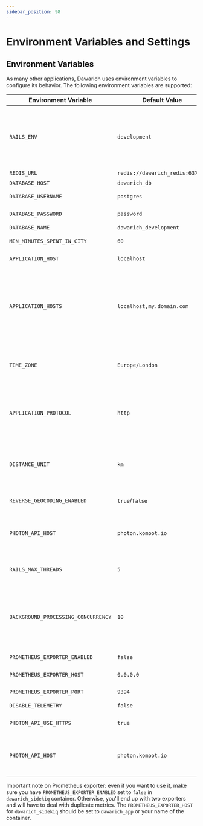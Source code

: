 ```yaml
---
sidebar_position: 98
---
```


# Environment Variables and Settings

## Environment Variables

As many other applications, Dawarich uses environment variables to configure its behavior. The following environment variables are supported:

| Environment Variable | Default Value | Description |
| -------------------- | ------------- | ----------- |
| `RAILS_ENV`          | `development` | Application environment. `development` value makes sure all errors will be shown explicitly, making easier remote debugging |
| `REDIS_URL`          | `redis://dawarich_redis:6379/0` | Redis URL |
| `DATABASE_HOST`      | `dawarich_db` | Database host |
| `DATABASE_USERNAME`  | `postgres`    | Database username |
| `DATABASE_PASSWORD`  | `password`    | Database password |
| `DATABASE_NAME`      | `dawarich_development` | Database name |
| `MIN_MINUTES_SPENT_IN_CITY` | `60`   | Minimum minutes spent in a city |
| `APPLICATION_HOST`   | `localhost`   | Default application host |
| `APPLICATION_HOSTS`  | `localhost,my.domain.com`   | Application hosts, provide multiple if you want your Dawarich instance to be available by multiple domains/ip addresses. Don't put protocols here, only host names. |
| `TIME_ZONE`          | `Europe/London` | Time zone. Full list of supported timezones available on [Github](https://github.com/Freika/dawarich/issues/27#issuecomment-2094721396) |
| `APPLICATION_PROTOCOL` | `http` | Application protocol. Change to `https` if you want your Dawarich instance to be served via SSL |
| `DISTANCE_UNIT` | `km` | Distance unit. For miles, change to `mi`. All settings still should be provided in meters/kilometers |
| `REVERSE_GEOCODING_ENABLED` | `true`/`false` | Reverse geocoding enabled |
| `PHOTON_API_HOST` | `photon.komoot.io` | Photon API host. Useful if you're self-hosting your [own Photon instance](https://dawarich.app/docs/tutorials/reverse-geocoding#setting-up-your-own-reverse-geocoding-service) |
| `RAILS_MAX_THREADS` | `5` | Connection pool size for the Dawarich database |
| `BACKGROUND_PROCESSING_CONCURRENCY` | `10` | Background processing concurrency. Should not be higher than `RAILS_MAX_THREADS`. More info on [Sidekiq docs](https://github.com/sidekiq/sidekiq/wiki/Advanced-Options#concurrency) |
| `PROMETHEUS_EXPORTER_ENABLED` | `false` | Prometheus exporter enabled |
| `PROMETHEUS_EXPORTER_HOST` | `0.0.0.0` | Prometheus exporter host |
| `PROMETHEUS_EXPORTER_PORT` | `9394` | Prometheus exporter port |
| `DISABLE_TELEMETRY` | `false` | Disable [telemetry](/docs/tutorials/telemetry) |
| `PHOTON_API_USE_HTTPS` | `true` | Use HTTPS for Photon API requests |
| `PHOTON_API_HOST` | `photon.komoot.io` | Photon API host. Useful if you're self-hosting your [own Photon instance](https://dawarich.app/docs/tutorials/reverse-geocoding#setting-up-your-own-reverse-geocoding-service) |

Important note on Prometheus exporter: even if you want to use it, make sure you have `PROMETHEUS_EXPORTER_ENABLED` set to `false` in `dawarich_sidekiq` container. Otherwise, you'll end up with two exporters and will have to deal with duplicate metrics. The `PROMETHEUS_EXPORTER_HOST` for `dawarich_sidekiq` should be set to `dawarich_app` or your name of the container.
